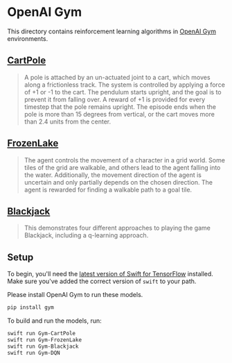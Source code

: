 # OpenAI Gym

This directory contains reinforcement learning algorithms in [OpenAI Gym](https://gym.openai.com) environments.

## [CartPole](https://gym.openai.com/envs/CartPole-v0)

> A pole is attached by an un-actuated joint to a cart, which moves along a frictionless track. The system is controlled by applying a force of +1 or -1 to the cart. The pendulum starts upright, and the goal is to prevent it from falling over. A reward of +1 is provided for every timestep that the pole remains upright. The episode ends when the pole is more than 15 degrees from vertical, or the cart moves more than 2.4 units from the center.

## [FrozenLake](https://gym.openai.com/envs/FrozenLake-v0)

> The agent controls the movement of a character in a grid world. Some tiles of the grid are walkable, and others lead to the agent falling into the water. Additionally, the movement direction of the agent is uncertain and only partially depends on the chosen direction. The agent is rewarded for finding a walkable path to a goal tile.

## [Blackjack](https://gym.openai.com/envs/Blackjack-v0)

> This demonstrates four different approaches to playing the game Blackjack, including a q-learning approach.

## Setup

To begin, you'll need the [latest version of Swift for
TensorFlow](https://github.com/tensorflow/swift/blob/master/Installation.md)
installed. Make sure you've added the correct version of `swift` to your path.

Please install OpenAI Gym to run these models.
```bash
pip install gym
```

To build and run the models, run:

```bash
swift run Gym-CartPole
swift run Gym-FrozenLake
swift run Gym-Blackjack
swift run Gym-DQN
```
